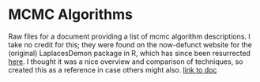 # MCMC Algorithms

Raw files for a document providing a list of mcmc algorithm descriptions. I take no credit for this; they were found on the now-defunct website for the (original) LaplacesDemon package in R, which has since been resurrected [here](https://github.com/LaplacesDemonR/LaplacesDemon). I thought it was a nice overview and comparison of techniques, so created this as a reference in case others might also. [link to doc](https://m-clark.github.io/docs/ld_mcmc/) 
